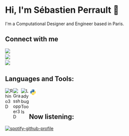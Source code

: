 # Hi, I'm Sébastien Perrault 👋

I'm a Computational Designer and Engineer based in Paris. 

## Connect with me

<a href="http://twitter.com/s_perrault" target="_blank"><img width="22" src="https://cdn.simpleicons.org/twitter/53b14f" /></a>  
<a href="https://www.instagram.com/echoes_paris" target="_blank"><img width="22" src="https://cdn.simpleicons.org/instagram/53b14f" /></a>  
<a href="https://www.linkedin.com/in/sebastienperrault" target="_blank"><img width="22" src="https://cdn.simpleicons.org/linkedin/53b14f" /></a>
<br>

## Languages and Tools:

<img align="left" alt="Rhino3D" width="26px" src="https://w7.pngwing.com/pngs/454/77/png-transparent-rhinoceros-3d-computer-icons-rhino-rhino-rhino-logo-white-3d-computer-graphics-mammal-thumbnail.png" />
<img align="left" alt="Grasshopper3D" width="26px" src="https://seeklogo.com/images/G/grasshopper-3d-logo-B55A18550D-seeklogo.com.png" />
<img align="left" alt="Ladybug Tools" width="26px" src="https://www.ladybug.tools/assets/img/logo.png" />
<img align="left" alt="Python" width="26px" src="https://raw.githubusercontent.com/github/explore/80688e429a7d4ef2fca1e82350fe8e3517d3494d/topics/python/python.png" />

<br><br><br>

## Now listening:
[![spotify-github-profile](https://spotify-github-profile.vercel.app/api/view?uid=sperrault&cover_image=true&theme=natemoo-re&show_offline=false&background_color=121212&bar_color=53b14f&bar_color_cover=false)](https://github.com/kittinan/spotify-github-profile)

<!-- Abbreviationss -->

[twitter]: https://twitter.com/s_perrault
[instagram]: https://instagram.com/sebastienperrault
[linkedin]: https://www.linkedin.com/in/sebastienperrault
